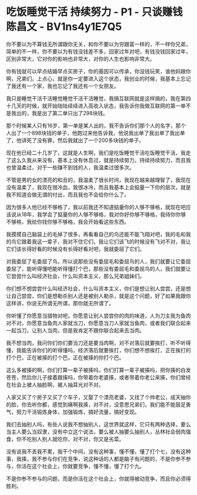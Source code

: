 # 吃饭睡觉干活 持续努力 - P1 - 只谈赚钱陈昌文 - BV1ns4y1E7Q5

你不要以为不算钱无所谓跟你无关，和你不要以为穷跟富一样的，不一样你兄弟，简单的不一样，你不要以为有钱没钱差不多，回家过年对吧，有钱没钱回家过年，区别非常大，它对你的影响也非常大，对你的人生也影响非常大。

你有钱就可以早点结婚早点买房子，你的基因可以传承，你没钱玩笑，谁他妈跟你啊，兄弟们，上点心，就是你一定要进入这个状态，我创业的时候，我基本上忘记了我还有一个家，我也忘记了我还有一个女朋友。

我只是睡觉干活干活睡觉睡觉干活干活睡觉，我搞互联网就是这样搞的，我在第四十几天的时候，就开始陆陆续续进入高收入状态，我告诉你我做互联网的第一单不是我出的，我是出了第二单只出了298块钱。

那个时候某人只有16岁，第一单是某人出的，我不告诉你们那个人的名字，那个人出了一个898块钱的单子，他跑过来他告诉我，他说我出单了我出单了我出单了，他讲死了没有罪，然后我就出了一个200多块钱的单子。

现在他已经二十几岁了，这就是人生啊，我们是吃饭睡觉干活吃饭睡觉干活，我走了这么久我从来没有，基本上没有休息过，就是持续努力，持续持续努力，而且我也曾温柔过，对于一些赚不到钱的人，我温柔过很多次。

不管是男的女的漂亮的和丑的，我温柔了很长时间，我现在越来越理智了，我现在没有温柔了，我现在很冷血，我很冰冷，而且我基本上会掂量一下你的层次，就是我不知道会做无谓的付出，而且我也不会给你什么了。

因为很多人他已经不够格了，我以前我还不知道掂量你的人够不够格，就现在吧应该说从18年，我学会了掂量你的人够不够格，我对你好你够不够格，我待你你够不够格，我给你钱你够不够格，我会开始看这些东西。

我摸摸自己脑袋上的毛掉了很多，再看看自己的鸟还能不能飞翔对吧，我的毛和我的鸟它跟着我这一辈子，我对不住它们，我让它们该飞的时候没有飞对不对，我让它们该长得好看的时候没有长得好看对吧，我就委屈了它们。

对我委屈了毛委屈了鸟，所以说那些没有委屈毛和委屈鸟的人，我们就要让它委屈委屈了，能听得懂吧能听得懂打个巴，那些没有委屈毛和委屈鸟的人，我们就要让它尝尝什么叫经济社会，什么叫资本主义，那么兄弟姐妹们。

你们想不想尝尝什么叫经济社会，什么叫资本主义，你们是想让别人尝尝，还是想让自己尝尝，你们是想勒杀别人还是被别人勒杀，就是这个问题，好了如果我跟你这样讲，你说无所谓无所谓，那你就无所谓了。

你听懂了你愿意当猎物对吧，你愿意让别人尝尝你的肉的味道，人为刀主我为鱼肉对不对，你愿意当鱼肉人家就当刀，你愿意当刀人家就当鱼肉，或者我们联合起来一起当刀，让别人当肉，但是我肯定不跟你联合起来去当肉。

我不想当肉，我问你们你们要当刀还是要当肉啊，对不对落后就要挨打，听不听得懂，我能告诉你们的听得懂吗，经济落后就要挨打，你们想不想挨打，正在挨打的打个巴，正在被揍的打个巴，正在被揍的你打个巴。

这么多被揍的啊，你们打算一辈子被揍吗，你们打算一辈子被揍吗，把你揍的白发苍苍，然后你儿子接着跟揍吗，你带着你老婆揍，或者带着你老公来揍，你们曾经在社会上被人抽脸啊，被人抽耳光对不对。

人家又买了个房子又买了个车子，又娶了个漂亮老婆，又找了个帅老公，成天抽你的脸，你去听你都，感觉到痛啊我揍，对不对，没意思兄弟们，我们能不能鼓足勇气，努力干活锻炼身体，加强锻炼，搞好流量，搞好变现。

我们去抽别人吗，有些人说我不想抽别人，这世界就这样，它只有两种选择，要么当主人要么当奴隶，没有中立这个说法，要么被人抽要么抽别人，丛林社会弱肉强食，你不吃别人别人就吃你，对不对，你又是劣菜。

没有说我不丢我不累，我干个中间，没有这种事，懂不懂，懂了打个七，没有这种事，我揍，我不参与你们在竞争，说这种话的人都是脑子有问题的，不是你参不参与，你活在这个社会上，你就要竞争，懂不懂，懂了打个九。

不是你参不参与的问题，而是你活在这个社会上，你就得被动竞争，而且你必须得胜利。
